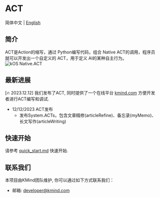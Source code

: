 # ACT
简体中文 | [English](README.md)

## 简介

ACT是Action的缩写，通过 Python编写代码，组合 Native ACT的调用，程序员就可以开发出一个自定义的 ACT，用于定义 AI的某种自主行为。
![kOS Native.ACT](https://kx-webs-resources.oss-cn-hangzhou.aliyuncs.com/help_doc/pr/9.jpg)

## 最新进展
[🔥 2023.12.12] 我们发布了ACT, 同时提供了一个在线平台 [kmind.com](https://kmind.com) 方便开发者进行ACT编写和调试.

* 12/12/2023 ACT发布
  -  发布System.ACTs，包含文章精修(articleRefine)、备忘录(myMemo)、长文写作(articleWriting)

## 快速开始

请参考 [quick_start.md](docs/quick_start.md) 快速开始.

## 联系我们

本项目由KMind团队维护, 你可以通过如下方式联系我们：
* 邮箱: developer@kmind.com
